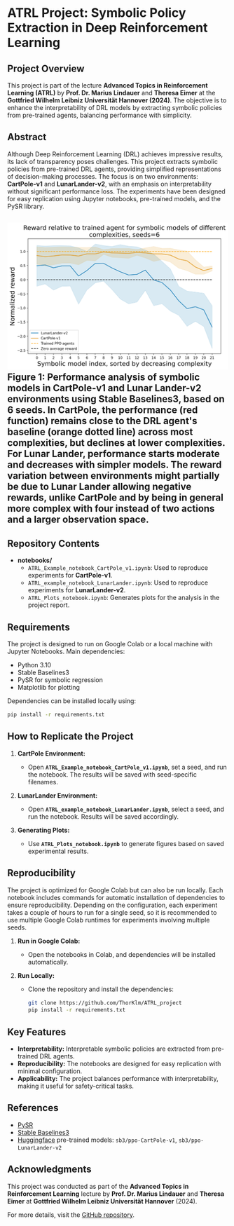 
# ATRL Project: Symbolic Policy Extraction in Deep Reinforcement Learning

## Project Overview
This project is part of the lecture **Advanced Topics in Reinforcement Learning (ATRL)** by **Prof. Dr. Marius Lindauer** and **Theresa Eimer** at the **Gottfried Wilhelm Leibniz Universität Hannover (2024)**. The objective is to enhance the interpretability of DRL models by extracting symbolic policies from pre-trained agents, balancing performance with simplicity.

## Abstract
Although Deep Reinforcement Learning (DRL) achieves impressive results, its lack of transparency poses challenges. This project extracts symbolic policies from pre-trained DRL agents, providing simplified representations of decision-making processes. The focus is on two environments: **CartPole-v1** and **LunarLander-v2**, with an emphasis on interpretability without significant performance loss. The experiments have been designed for easy replication using Jupyter notebooks, pre-trained models, and the PySR library.

![Full_reward.png](plots/Full_reward.png)
**Figure 1**: Performance analysis of symbolic models in CartPole-v1 and Lunar Lander-v2 environments using Stable Baselines3, based on 6 seeds. In CartPole, the performance (red function) remains close to the DRL agent's baseline (orange dotted line) across most complexities, but declines at lower complexities. For Lunar Lander, performance starts moderate and decreases with simpler models. The reward variation between environments might partially be due to Lunar Lander allowing negative rewards, unlike CartPole and by being in general more complex with four instead of two actions and a larger observation space.
---

## Repository Contents
- **notebooks/**
  - `ATRL_Example_notebook_CartPole_v1.ipynb`: Used to reproduce experiments for **CartPole-v1**.
  - `ATRL_example_notebook_LunarLander.ipynb`: Used to reproduce experiments for **LunarLander-v2**.
  - `ATRL_Plots_notebook.ipynb`: Generates plots for the analysis in the project report.

## Requirements
The project is designed to run on Google Colab or a local machine with Jupyter Notebooks. Main dependencies:
- Python 3.10
- Stable Baselines3
- PySR for symbolic regression
- Matplotlib for plotting

Dependencies can be installed locally using:

```bash
pip install -r requirements.txt
```

## How to Replicate the Project

1. **CartPole Environment:**
   - Open **`ATRL_Example_notebook_CartPole_v1.ipynb`**, set a seed, and run the notebook. The results will be saved with seed-specific filenames.

2. **LunarLander Environment:**
   - Open **`ATRL_example_notebook_LunarLander.ipynb`**, select a seed, and run the notebook. Results will be saved accordingly.

3. **Generating Plots:**
   - Use **`ATRL_Plots_notebook.ipynb`** to generate figures based on saved experimental results.

## Reproducibility
The project is optimized for Google Colab but can also be run locally. Each notebook includes commands for automatic installation of dependencies to ensure reproducibility. Depending on the configuration, each experiment takes a couple of hours to run for a single seed, so it is recommended to use multiple Google Colab runtimes for experiments involving multiple seeds.

1. **Run in Google Colab:**
   - Open the notebooks in Colab, and dependencies will be installed automatically.

2. **Run Locally:**
   - Clone the repository and install the dependencies:

     ```bash
     git clone https://github.com/ThorKlm/ATRL_project
     pip install -r requirements.txt
     ```

## Key Features
- **Interpretability:** Interpretable symbolic policies are extracted from pre-trained DRL agents.
- **Reproducibility:** The notebooks are designed for easy replication with minimal configuration.
- **Applicability:** The project balances performance with interpretability, making it useful for safety-critical tasks.

## References
- [PySR](https://github.com/MilesCranmer/PySR)
- [Stable Baselines3](https://stable-baselines3.readthedocs.io/en/master/index.html)
- [Huggingface](https://huggingface.co/) pre-trained models: `sb3/ppo-CartPole-v1`, `sb3/ppo-LunarLander-v2`

## Acknowledgments
This project was conducted as part of the **Advanced Topics in Reinforcement Learning** lecture by **Prof. Dr. Marius Lindauer** and **Theresa Eimer** at **Gottfried Wilhelm Leibniz Universität Hannover** (2024).

For more details, visit the [GitHub repository](https://github.com/ThorKlm/ATRL_project).
